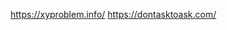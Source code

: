 https://xyproblem.info/
https://dontasktoask.com/




<!--stackedit_data:
eyJoaXN0b3J5IjpbMzgwMzE4ODE3XX0=
-->